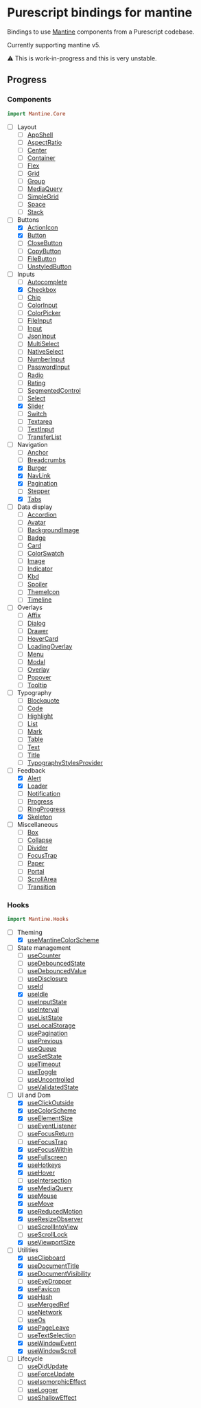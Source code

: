 # Purescript bindings for mantine

Bindings to use [Mantine](mantine.dev) components from a Purescript codebase.

Currently supporting mantine v5.

:warning: This is work-in-progress and this is very unstable.

## Progress

### Components

```purescript
import Mantine.Core
```

- [ ] Layout
  - [ ] [AppShell](https://v5.mantine.dev/core/app-shell/)
  - [ ] [AspectRatio](https://v5.mantine.dev/core/aspect-ratio/)
  - [ ] [Center](https://v5.mantine.dev/core/center/)
  - [ ] [Container](https://v5.mantine.dev/core/container/)
  - [ ] [Flex](https://v5.mantine.dev/core/flex/)
  - [ ] [Grid](https://v5.mantine.dev/core/grid/)
  - [ ] [Group](https://v5.mantine.dev/core/group/)
  - [ ] [MediaQuery](https://v5.mantine.dev/core/media-query/)
  - [ ] [SimpleGrid](https://v5.mantine.dev/core/simple-grid/)
  - [ ] [Space](https://v5.mantine.dev/core/space/)
  - [ ] [Stack](https://v5.mantine.dev/core/stack/)
- [ ] Buttons
  - [x] [ActionIcon](https://v5.mantine.dev/core/action-icon/)
  - [x] [Button](https://v5.mantine.dev/core/button/)
  - [ ] [CloseButton](https://v5.mantine.dev/core/close-button/)
  - [ ] [CopyButton](https://v5.mantine.dev/core/copy-button/)
  - [ ] [FileButton](https://v5.mantine.dev/core/file-button/)
  - [ ] [UnstyledButton](https://v5.mantine.dev/core/unstyled-button)
- [ ] Inputs
  - [ ] [Autocomplete](https://v5.mantine.dev/core/autocomplete/)
  - [x] [Checkbox](https://v5.mantine.dev/core/checkbox/)
  - [ ] [Chip](https://v5.mantine.dev/core/chip/)
  - [ ] [ColorInput](https://v5.mantine.dev/core/color-input/)
  - [ ] [ColorPicker](https://v5.mantine.dev/core/color-picker/)
  - [ ] [FileInput](https://v5.mantine.dev/core/file-input/)
  - [ ] [Input](https://v5.mantine.dev/core/input/)
  - [ ] [JsonInput](https://v5.mantine.dev/core/json-input/)
  - [ ] [MultiSelect](https://v5.mantine.dev/core/multi-select/)
  - [ ] [NativeSelect](https://v5.mantine.dev/core/native-select/)
  - [ ] [NumberInput](https://v5.mantine.dev/core/number-input/)
  - [ ] [PasswordInput](https://v5.mantine.dev/core/password-input/)
  - [ ] [Radio](https://v5.mantine.dev/core/radio/)
  - [ ] [Rating](https://v5.mantine.dev/core/rating/)
  - [ ] [SegmentedControl](https://v5.mantine.dev/core/segmented-control/)
  - [ ] [Select](https://v5.mantine.dev/core/select/)
  - [x] [Slider](https://v5.mantine.dev/core/slider/)
  - [ ] [Switch](https://v5.mantine.dev/core/switch/)
  - [ ] [Textarea](https://v5.mantine.dev/core/textarea/)
  - [ ] [TextInput](https://v5.mantine.dev/core/text-input/)
  - [ ] [TransferList](https://v5.mantine.dev/core/transfer-list/)
- [ ] Navigation
  - [ ] [Anchor](https://v5.mantine.dev/core/anchor/)
  - [ ] [Breadcrumbs](https://v5.mantine.dev/core/breadcrumbs/)
  - [x] [Burger](https://v5.mantine.dev/core/burger/)
  - [x] [NavLink](https://v5.mantine.dev/core/nav-link/)
  - [x] [Pagination](https://v5.mantine.dev/core/pagination/)
  - [ ] [Stepper](https://v5.mantine.dev/core/stepper/)
  - [x] [Tabs](https://v5.mantine.dev/core/tabs/)
- [ ] Data display
  - [ ] [Accordion](https://v5.mantine.dev/core/accordion/)
  - [ ] [Avatar](https://v5.mantine.dev/core/avatar/)
  - [ ] [BackgroundImage](https://v5.mantine.dev/core/background-image/)
  - [ ] [Badge](https://v5.mantine.dev/core/badge/)
  - [ ] [Card](https://v5.mantine.dev/core/card/)
  - [ ] [ColorSwatch](https://v5.mantine.dev/core/color-swatch/)
  - [ ] [Image](https://v5.mantine.dev/core/image/)
  - [ ] [Indicator](https://v5.mantine.dev/core/indicator/)
  - [ ] [Kbd](https://v5.mantine.dev/core/kbd/)
  - [ ] [Spoiler](https://v5.mantine.dev/core/spoiler/)
  - [ ] [ThemeIcon](https://v5.mantine.dev/core/theme-icon/)
  - [ ] [Timeline](https://v5.mantine.dev/core/timeline/)
- [ ] Overlays
  - [ ] [Affix](https://v5.mantine.dev/core/affix/)
  - [ ] [Dialog](https://v5.mantine.dev/core/dialog/)
  - [ ] [Drawer](https://v5.mantine.dev/core/drawer/)
  - [ ] [HoverCard](https://v5.mantine.dev/core/hover-card/)
  - [ ] [LoadingOverlay](https://v5.mantine.dev/core/loading-overlay/)
  - [ ] [Menu](https://v5.mantine.dev/core/menu/)
  - [ ] [Modal](https://v5.mantine.dev/core/modal/)
  - [ ] [Overlay](https://v5.mantine.dev/core/overlay/)
  - [ ] [Popover](https://v5.mantine.dev/core/popover/)
  - [ ] [Tooltip](https://v5.mantine.dev/core/tooltip/)
- [ ] Typography
  - [ ] [Blockquote](https://v5.mantine.dev/core/blockquote/)
  - [ ] [Code](https://v5.mantine.dev/core/code/)
  - [ ] [Highlight](https://v5.mantine.dev/core/highlight/)
  - [ ] [List](https://v5.mantine.dev/core/list/)
  - [ ] [Mark](https://v5.mantine.dev/core/mark/)
  - [ ] [Table](https://v5.mantine.dev/core/table/)
  - [ ] [Text](https://v5.mantine.dev/core/text/)
  - [ ] [Title](https://v5.mantine.dev/core/title/)
  - [ ] [TypographyStylesProvider](https://v5.mantine.dev/core/typography-styles-provider/)
- [ ] Feedback
  - [x] [Alert](https://v5.mantine.dev/core/alert/)
  - [x] [Loader](https://v5.mantine.dev/core/loader/)
  - [ ] [Notification](https://v5.mantine.dev/core/notification/)
  - [ ] [Progress](https://v5.mantine.dev/core/progress/)
  - [ ] [RingProgress](https://v5.mantine.dev/core/ring-progress/)
  - [x] [Skeleton](https://v5.mantine.dev/core/skeleton/)
- [ ] Miscellaneous
  - [ ] [Box](https://v5.mantine.dev/core/box/)
  - [ ] [Collapse](https://v5.mantine.dev/core/collapse/)
  - [ ] [Divider](https://v5.mantine.dev/core/divider/)
  - [ ] [FocusTrap](https://v5.mantine.dev/core/focus-trap/)
  - [ ] [Paper](https://v5.mantine.dev/core/paper/)
  - [ ] [Portal](https://v5.mantine.dev/core/portal/)
  - [ ] [ScrollArea](https://v5.mantine.dev/core/scroll-area/)
  - [ ] [Transition](https://v5.mantine.dev/core/transition/)

### Hooks

```purescript
import Mantine.Hooks
```

- [ ] Theming
  - [x] [useMantineColorScheme](https://v5.mantine.dev/guides/dark-theme/#colorschemeprovider)
- [ ] State management
  - [ ] [useCounter](https://v5.mantine.dev/hooks/use-counter/)
  - [ ] [useDebouncedState](https://v5.mantine.dev/hooks/use-debounced-state/)
  - [ ] [useDebouncedValue](https://v5.mantine.dev/hooks/use-debounced-value/)
  - [ ] [useDisclosure](https://v5.mantine.dev/hooks/use-disclosure/)
  - [ ] [useId](https://v5.mantine.dev/hooks/use-id/)
  - [x] [useIdle](https://v5.mantine.dev/hooks/use-idle/)
  - [ ] [useInputState](https://v5.mantine.dev/hooks/use-input-state/)
  - [ ] [useInterval](https://v5.mantine.dev/hooks/use-interval/)
  - [ ] [useListState](https://v5.mantine.dev/hooks/use-list-state/)
  - [ ] [useLocalStorage](https://v5.mantine.dev/hooks/use-local-storage/)
  - [ ] [usePagination](https://v5.mantine.dev/hooks/use-pagination/)
  - [ ] [usePrevious](https://v5.mantine.dev/hooks/use-previous/)
  - [ ] [useQueue](https://v5.mantine.dev/hooks/use-queue/)
  - [ ] [useSetState](https://v5.mantine.dev/hooks/use-set-state/)
  - [ ] [useTimeout](https://v5.mantine.dev/hooks/use-timeout/)
  - [ ] [useToggle](https://v5.mantine.dev/hooks/use-toggle/)
  - [ ] [useUncontrolled](https://v5.mantine.dev/hooks/use-uncontrolled/)
  - [ ] [useValidatedState](https://v5.mantine.dev/hooks/use-validated-state/)
- [ ] UI and Dom
  - [x] [useClickOutside](https://v5.mantine.dev/hooks/use-click-outside/)
  - [x] [useColorScheme](https://v5.mantine.dev/hooks/use-color-scheme/)
  - [x] [useElementSize](https://v5.mantine.dev/hooks/use-element-size/)
  - [ ] [useEventListener](https://v5.mantine.dev/hooks/use-event-listener/)
  - [ ] [useFocusReturn](https://v5.mantine.dev/hooks/use-focus-return/)
  - [ ] [useFocusTrap](https://v5.mantine.dev/hooks/use-focus-trap/)
  - [x] [useFocusWithin](https://v5.mantine.dev/hooks/use-focus-within/)
  - [x] [useFullscreen](https://v5.mantine.dev/hooks/use-fullscreen/)
  - [x] [useHotkeys](https://v5.mantine.dev/hooks/use-hotkeys/)
  - [x] [useHover](https://v5.mantine.dev/hooks/use-hover/)
  - [ ] [useIntersection](https://v5.mantine.dev/hooks/use-intersection/)
  - [x] [useMediaQuery](https://v5.mantine.dev/hooks/use-media-query/)
  - [x] [useMouse](https://v5.mantine.dev/hooks/use-mouse/)
  - [x] [useMove](https://v5.mantine.dev/hooks/use-move/)
  - [x] [useReducedMotion](https://v5.mantine.dev/hooks/use-reduced-motion/)
  - [x] [useResizeObserver](https://v5.mantine.dev/hooks/use-resize-observer/)
  - [ ] [useScrollIntoView](https://v5.mantine.dev/hooks/use-scroll-into-view/)
  - [ ] [useScrollLock](https://v5.mantine.dev/hooks/use-scroll-lock/)
  - [x] [useViewportSize](https://v5.mantine.dev/hooks/use-viewport-size/)
- [ ] Utilities
  - [x] [useClipboard](https://v5.mantine.dev/hooks/use-clipboard/)
  - [x] [useDocumentTitle](https://v5.mantine.dev/hooks/use-document-title/)
  - [x] [useDocumentVisibility](https://v5.mantine.dev/hooks/use-document-visibility/)
  - [ ] [useEyeDropper](https://v5.mantine.dev/hooks/use-eye-dropper/)
  - [x] [useFavicon](https://v5.mantine.dev/hooks/use-favicon/)
  - [x] [useHash](https://v5.mantine.dev/hooks/use-hash/)
  - [ ] [useMergedRef](https://v5.mantine.dev/hooks/use-merged-ref/)
  - [ ] [useNetwork](https://v5.mantine.dev/hooks/use-network/)
  - [ ] [useOs](https://v5.mantine.dev/hooks/use-os/)
  - [x] [usePageLeave](https://v5.mantine.dev/hooks/use-page-leave/)
  - [ ] [useTextSelection](https://v5.mantine.dev/hooks/use-text-selection/)
  - [x] [useWindowEvent](https://v5.mantine.dev/hooks/use-window-event/)
  - [x] [useWindowScroll](https://v5.mantine.dev/hooks/use-window-scroll/)
- [ ] Lifecycle
  - [ ] [useDidUpdate](https://v5.mantine.dev/hooks/use-did-update/)
  - [ ] [useForceUpdate](https://v5.mantine.dev/hooks/use-force-update/)
  - [ ] [useIsomorphicEffect](https://v5.mantine.dev/hooks/use-isomorphic-effect/)
  - [ ] [useLogger](https://v5.mantine.dev/hooks/use-logger/)
  - [ ] [useShallowEffect](https://v5.mantine.dev/hooks/use-shallow-effect/)
